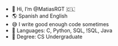 - 👋 Hi, I’m @MatiasRGT 🇨🇱
- 🌎 Spanish and English
- 😅 I write good enough code sometimes
- 🌱 Languages: C, Python, SQL, !SQL, Java
- 📖 Degree: CS Undergraduate

<!---
MatiasRGT/MatiasRGT is a ✨ special ✨ repository because its `README.md` (this file) appears on your GitHub profile.
You can click the Preview link to take a look at your changes.
--->
